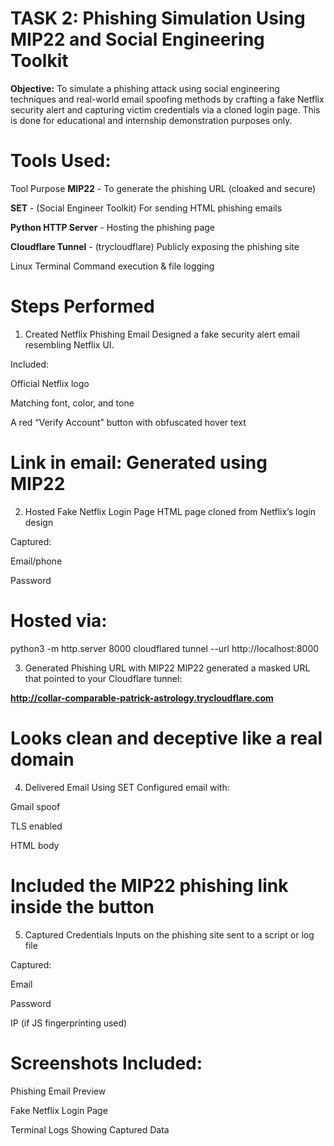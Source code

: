 #  TASK 2: Phishing Simulation Using MIP22 and Social Engineering Toolkit

 **Objective:**
To simulate a phishing attack using social engineering techniques and real-world email spoofing methods by crafting a fake Netflix security alert and capturing victim credentials via a cloned login page. This is done for educational and internship demonstration purposes only.

# Tools Used:
Tool	Purpose
**MIP22** -	To generate the phishing URL (cloaked and secure)

**SET** - (Social Engineer Toolkit)	For sending HTML phishing emails

**Python HTTP Server** -	Hosting the phishing page

**Cloudflare Tunnel** - (trycloudflare)	Publicly exposing the phishing site

Linux Terminal	Command execution & file logging

# Steps Performed
1. Created Netflix Phishing Email
Designed a fake security alert email resembling Netflix UI.

Included:

Official Netflix logo

Matching font, color, and tone

A red “Verify Account” button with obfuscated hover text

#  Link in email: Generated using MIP22

2. Hosted Fake Netflix Login Page
HTML page cloned from Netflix’s login design

Captured:

Email/phone

Password

# Hosted via:

python3 -m http.server 8000
cloudflared tunnel --url http://localhost:8000

3. Generated Phishing URL with MIP22
MIP22 generated a masked URL that pointed to your Cloudflare tunnel:

**http://collar-comparable-patrick-astrology.trycloudflare.com**

#  Looks clean and deceptive like a real domain

4. Delivered Email Using SET
Configured email with:

Gmail spoof

TLS enabled

HTML body

#  Included the MIP22 phishing link inside the button

5. Captured Credentials
Inputs on the phishing site sent to a script or log file

Captured:

Email

Password

IP (if JS fingerprinting used)

#  Screenshots Included:
Phishing Email Preview

Fake Netflix Login Page

Terminal Logs Showing Captured Data
